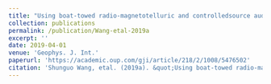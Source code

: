 ```yaml
---
title: "Using boat-towed radio-magnetotelluric and controlledsource audio-magnetotelluric data to resolve fracture zones at Äspö Hard Rock Laboratory site, Sweden"
collection: publications
permalink: /publication/Wang-etal-2019a
excerpt: ''
date: 2019-04-01
venue: 'Geophys. J. Int.'
paperurl: 'https://academic.oup.com/gji/article/218/2/1008/5476502'
citation: 'Shunguo Wang, etal. (2019a). &quot;Using boat-towed radio-magnetotelluric and controlledsource audio-magnetotelluric data to resolve fracture zones at Äspö Hard Rock Laboratory site, Sweden.&quot; <i>Geophys. J. Int.</i>. 218(2), 1008-1031.'
---
```


